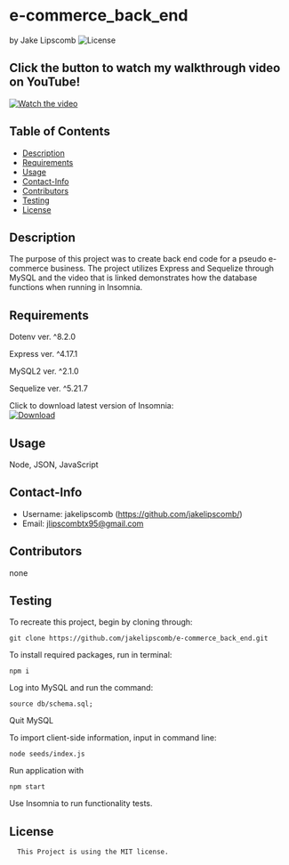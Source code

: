 # e-commerce_back_end 
  by Jake Lipscomb
  ![License](https://img.shields.io/badge/License-MIT-blue.svg)

## Click the button to watch my walkthrough video on YouTube!
[![Watch the video](https://cdn-icons-png.flaticon.com/256/1384/1384060.png)](https://www.youtube.com/watch?v=oiRSpWZPm3E)


  ## Table of Contents
  * [Description](#description)
  * [Requirements](#requirements)
  * [Usage](#usage)
  * [Contact-Info](#contact-info)
  * [Contributors](#contributors)
  * [Testing](#testing)
* [License](#license)

## Description
The purpose of this project was to create back end code for a pseudo e-commerce business. The project utilizes Express and Sequelize through MySQL and the video that is linked demonstrates how the database functions when running in Insomnia.
## Requirements
Dotenv ver. ^8.2.0

Express ver. ^4.17.1

MySQL2 ver. ^2.1.0 

Sequelize ver. ^5.21.7

Click to download latest version of Insomnia:  
[![Download](https://insomnia.rest/images/insomnia-logo.svg)](https://insomnia.rest/download)
## Usage
Node, JSON, JavaScript
## Contact-Info
* Username: jakelipscomb (https://github.com/jakelipscomb/)
* Email: jlipscombtx95@gmail.com
## Contributors
none
## Testing

To recreate this project, begin by cloning through:

    git clone https://github.com/jakelipscomb/e-commerce_back_end.git

To install required packages, run in terminal:

    npm i

Log into MySQL and run the command:

    source db/schema.sql;

Quit MySQL

To import client-side information, input in command line:

    node seeds/index.js

Run application with

    npm start

Use Insomnia to run functionality tests.


## License
      This Project is using the MIT license.
